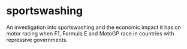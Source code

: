 # sportswashing
An investigation into sportswashing and the economic impact it has on motor racing when F1, Formula E and MotoGP race in countries with repressive governments.
